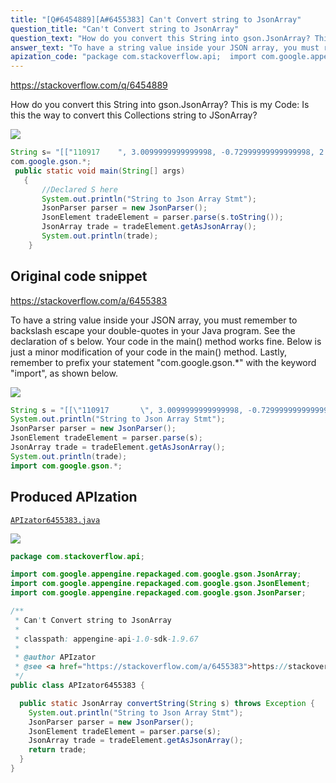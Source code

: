 ```yaml
---
title: "[Q#6454889][A#6455383] Can't Convert string to JsonArray"
question_title: "Can't Convert string to JsonArray"
question_text: "How do you convert this String into gson.JsonArray? This is my Code: Is this the way to convert this Collections string to JSonArray?"
answer_text: "To have a string value inside your JSON array, you must remember to backslash escape your double-quotes in your Java program. See the declaration of s below. Your code in the main() method works fine. Below is just a minor modification of your code in the main() method. Lastly, remember to prefix your statement \"com.google.gson.*\" with the keyword \"import\", as shown below."
apization_code: "package com.stackoverflow.api;  import com.google.appengine.repackaged.com.google.gson.JsonArray; import com.google.appengine.repackaged.com.google.gson.JsonElement; import com.google.appengine.repackaged.com.google.gson.JsonParser;  /**  * Can't Convert string to JsonArray  *  * classpath: appengine-api-1.0-sdk-1.9.67  *  * @author APIzator  * @see <a href=\"https://stackoverflow.com/a/6455383\">https://stackoverflow.com/a/6455383</a>  */ public class APIzator6455383 {    public static JsonArray convertString(String s) throws Exception {     System.out.println(\"String to Json Array Stmt\");     JsonParser parser = new JsonParser();     JsonElement tradeElement = parser.parse(s);     JsonArray trade = tradeElement.getAsJsonArray();     return trade;   } }"
---
```


https://stackoverflow.com/q/6454889

How do you convert this String into gson.JsonArray?
This is my Code:
Is this the way to convert this Collections string to JSonArray?


<div class="code-logo"><img src="/stackoverflow.png" /></div>

```java
String s= "[["110917    ", 3.0099999999999998, -0.72999999999999998, 2.8500000000000001, 2.96, 685.0, 38603.0], ["110917    ", 2.71, 0.20999999999999999, 2.8199999999999998, 2.8999999999999999, 2987.0, 33762.0]]";
com.google.gson.*;
 public static void main(String[] args)
   {
       //Declared S here
       System.out.println("String to Json Array Stmt");
       JsonParser parser = new JsonParser();
       JsonElement tradeElement = parser.parse(s.toString());
       JsonArray trade = tradeElement.getAsJsonArray();
       System.out.println(trade);
    }
```


## Original code snippet

https://stackoverflow.com/a/6455383

To have a string value inside your JSON array, you must remember to backslash escape your double-quotes in your Java program. See the declaration of s below.
Your code in the main() method works fine. Below is just a minor modification of your code in the main() method.
Lastly, remember to prefix your statement &quot;com.google.gson.*&quot; with the keyword &quot;import&quot;, as shown below.

<div class="code-logo"><img src="/stackoverflow.png" /></div>

```java
String s = "[[\"110917       \", 3.0099999999999998, -0.72999999999999998, 2.8500000000000001, 2.96, 685.0, 38603.0], [\"110917    \", 2.71, 0.20999999999999999, 2.8199999999999998, 2.8999999999999999, 2987.0, 33762.0]]";
System.out.println("String to Json Array Stmt");
JsonParser parser = new JsonParser();
JsonElement tradeElement = parser.parse(s);
JsonArray trade = tradeElement.getAsJsonArray();
System.out.println(trade);
import com.google.gson.*;
```

## Produced APIzation

[`APIzator6455383.java`](https://github.com/pasqualesalza/apization-temp-data/raw/master/search/APIzator6455383.java)

<div class="code-logo"><img src="/apizator.png" /></div>

```java
package com.stackoverflow.api;

import com.google.appengine.repackaged.com.google.gson.JsonArray;
import com.google.appengine.repackaged.com.google.gson.JsonElement;
import com.google.appengine.repackaged.com.google.gson.JsonParser;

/**
 * Can't Convert string to JsonArray
 *
 * classpath: appengine-api-1.0-sdk-1.9.67
 *
 * @author APIzator
 * @see <a href="https://stackoverflow.com/a/6455383">https://stackoverflow.com/a/6455383</a>
 */
public class APIzator6455383 {

  public static JsonArray convertString(String s) throws Exception {
    System.out.println("String to Json Array Stmt");
    JsonParser parser = new JsonParser();
    JsonElement tradeElement = parser.parse(s);
    JsonArray trade = tradeElement.getAsJsonArray();
    return trade;
  }
}

```